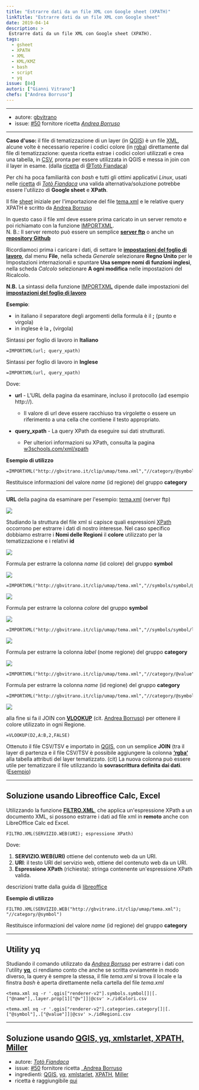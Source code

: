 ```yaml
---
title: "Estrarre dati da un file XML con Google sheet (XPATH)"
linkTitle: "Estrarre dati da un file XML con Google sheet"
date: 2019-04-14
description: >
 Estrarre dati da un file XML con Google sheet (XPATH).
tags:
  - gsheet
  - XPATH
  - XML
  - KML/KMZ
  - bash
  - script
  - yq
issue: [84]
autori: ["Gianni Vitrano"]
chefs: ["Andrea Borruso"]
---
```


---


* autore: [gbvitrano](https://twitter.com/gbvitrano)
* issue: [#50](https://github.com/opendatasicilia/tansignari/issues/50) fornitore ricetta _[Andrea Borruso](https://twitter.com/aborruso?lang=it)_

---

**Caso d'uso:** il file di tematizzazione di un layer (in [QGIS](https://qgis.org/it/site/)) è un file [XML](https://it.wikipedia.org/wiki/XML), alcune volte è necessario reperire i codici colore (in [rgba](https://it.wikipedia.org/wiki/RGBA)) direttamente dal file di tematizzazione: questa ricetta estrae i codici colori utilizzati e crea una tabella, in [CSV](https://it.wikipedia.org/wiki/Comma-separated_values), pronta per essere utilizzata in QGIS e messa in join con il layer in esame. (dalla [ricetta](https://tansignari.readthedocs.io/it/latest/ricette/script/Estrarre_dati_da_file_XML.html#utility-xmlstarlet-con-linguaggio-xpath) di [@Totò Fiandaca](https://twitter.com/totofiandaca?lang=it))

Per chi ha poca familiarità con *bash* e tutti gli ottimi applicativi *Linux*, usati nelle [ricetta](http://tansignari.opendatasicilia.it/it/latest/ricette/script/Estrarre_dati_da_file_XML.html) di _[Totò Fiandaca](https://twitter.com/totofiandaca?lang=it)_ una valida alternativa/soluzione potrebbe essere l'utilizzo di **Google sheet** e **XPath**.

Il file [sheet](https://docs.google.com/spreadsheets/d/1tjXYrhP2nggPxML3Vay2Ycab7ikACQ95scRHLjo_GYc/edit#gid=0) iniziale per l'importazione del file [tema.xml](https://gist.githubusercontent.com/aborruso/5452bbecbacfce8ac61b5cc8165ac0d4/raw/0b0243ac25361726fd1a112e8bdea7920d1d487b/tema.xml) e le relative query XPATH è scritto da [Andrea Borruso](https://twitter.com/aborruso?lang=it)

In questo caso il file xml deve essere prima caricato in un server remoto e poi richiamato con la funzione [IMPORTXML](https://support.google.com/docs/answer/3093342?hl=it). <br>
N. B.: Il server remoto può essere un semplice **[server ftp](https://it.wikipedia.org/wiki/Server_FTP)** o anche un **[repository Github](https://it.wikipedia.org/wiki/GitHub)**

Ricordiamoci prima i caricare i dati, di settare le **[impostazioni del foglio di lavoro](https://support.google.com/docs/answer/58515?co=GENIE.Platform%3DDesktop&hl=it)**, dal menu **File**, nella scheda *Generale* selezionare **Regno Unito** per le Impostazioni internazionali e spuntare **Usa sempre nomi di funzioni inglesi**, nella scheda *Calcolo* selezionare **A ogni modifica** nelle impostazioni del Ricalcolo.

**N.B.** La sintassi della funzione [IMPORTXML](https://support.google.com/docs/answer/3093342?hl=it) dipende dalle impostazioni del **[impostazioni del foglio di lavoro](https://support.google.com/docs/answer/58515?co=GENIE.Platform%3DDesktop&hl=it)**

**Esempio**:
* in italiano il separatore degli argomenti della formula è il **;** (punto e virgola)
* in inglese è la **,** (virgola)

Sintassi per foglio di lavoro in **Italiano**

```
=IMPORTXML(url; query_xpath)
```
Sintassi per foglio di lavoro in **Inglese**

```
=IMPORTXML(url, query_xpath)
```
Dove: <br>
* **url** - L'URL della pagina da esaminare, incluso il protocollo (ad esempio http://).
  * Il valore di url deve essere racchiuso tra virgolette o essere un riferimento a una cella che contiene il testo appropriato.

* **query_xpath** - La query XPath da eseguire sui dati strutturati.
  * Per ulteriori informazioni su XPath, consulta la pagina [w3schools.com/xml/xpath](http://www.w3schools.com/xml/xpath_intro.asp)


**Esempio di utilizzo**

```
=IMPORTXML("http://gbvitrano.it/clip/umap/tema.xml","//category/@symbol")
```
Restituisce informazioni del valore *name* (id regione) del gruppo **category**

---

**URL** della pagina da esaminare per l'esempio: [tema.xml](http://gbvitrano.it/clip/umap/tema.xml) (server ftp)

![](/img/xpath/xml_00.jpg)

Studiando la struttura del file xml si capisce quali espressioni [XPath](https://www.html.it/pag/31760/xpath/) occorrono per estrarre i dati di nostro interesse.
Nel caso specifico dobbiamo estrarre i **Nomi delle Regioni** il **colore** utilizzato per la tematizzazione e i relativi **id**

![](/img/xpath/xml_01.jpg)

Formula per estrarre la colonna *name* (id colore) del gruppo **symbol**

![](/img/xpath/sheet_01.jpg)

```
=IMPORTXML("http://gbvitrano.it/clip/umap/tema.xml","//symbols/symbol/@name")
```

![](/img/xpath/sheet_02.jpg)

Formula per estrarre la colonna *colore* del gruppo **symbol**

![](/img/xpath/xml_02.jpg)

```
=IMPORTXML("http://gbvitrano.it/clip/umap/tema.xml","//symbols/symbol/layer/prop[@k='color']/@v")
```

![](/img/xpath/sheet_03.jpg)

Formula per estrarre la colonna *label* (nome regione) del gruppo **category**

![](/img/xpath/xml_03.jpg)
```
=IMPORTXML("http://gbvitrano.it/clip/umap/tema.xml","//category/@value")
```
Formula per estrarre la colonna *name* (id regione) del gruppo **category**

```
=IMPORTXML("http://gbvitrano.it/clip/umap/tema.xml","//category/@symbol")
```
![](/img/xpath/sheet_04.jpg)

alla fine si fa il JOIN con **[VLOOKUP](https://support.google.com/docs/answer/3093318?hl=it&authuser=1)** (cit. [Andrea Borruso](https://twitter.com/aborruso?lang=it)) per ottenere il colore utilizzato in ogni Regione.

```
=VLOOKUP(D2,A:B,2,FALSE)
```
Ottenuto il file CSV/TSV e importato in [QGIS](https://qgis.org/it/site/), con un semplice **JOIN** (tra il layer di partenza e il file CSV/TSV  è possibile aggiungere la colonna **[‘rgba‘](https://it.wikipedia.org/wiki/RGBA)** alla tabella attributi del layer tematizzato. (cit) La nuova colonna può essere utile per tematizzare il file utilizzando la **sovrascrittura definita dai dati**. ([Esempio](http://hfcqgis.opendatasicilia.it/it/latest/esempi/tematizzare.html))

---

## Soluzione usando Libreoffice Calc, Excel
Utilizzando la funzione **[FILTRO.XML](https://help.libreoffice.org/Calc/WEBSERVICE/it)**, che applica un'espressione XPath a un documento XML, si possono estrarre i dati ad file xml in **remoto** anche con LibreOffice Calc ed Excel.

```
FILTRO.XML(SERVIZIO.WEB(URI); espressione XPath)
```
Dove:
1. **SERVIZIO.WEB(URI)** ottiene del contenuto web da un URI.<br>
2. **URI**: il testo URI del servizio web, ottiene del contenuto web da un URI.<br>
3. **Espressione XPath** (richiesta): stringa contenente un'espressione XPath valida.<br>

descrizioni tratte dalla guida di [libreoffice](https://help.libreoffice.org/Calc/WEBSERVICE/it)

**Esempio di utilizzo**

```
FILTRO.XML(SERVIZIO.WEB("http://gbvitrano.it/clip/umap/tema.xml"); "//category/@symbol")
```
Restituisce informazioni del valore *name* (id regione) del gruppo **category**

---

## Utility yq
Studiando il comando utilizzato da _[Andrea Borruso](https://twitter.com/aborruso?lang=it)_ per estrarre i dati con l'utility **[yq](https://stedolan.github.io/jq/)**, ci rendiamo conto che anche se scritta ovviamente in modo diverso, la query è sempre la stessa, il file *tema.xml* si trova il locale e la finstra *bash* è aperta direttamente nella cartella del file *tema.xml*

```
<tema.xml xq -r '.qgis["renderer-v2"].symbols.symbol[]|[.["@name"],.layer.prop[1]["@v"]]|@csv' >./idColori.csv
```
```
<tema.xml xq -r '.qgis["renderer-v2"].categories.category[]|[.["@symbol"],.["@value"]]|@csv' >./idRegioni.csv
```

---

## Soluzione usando [QGIS, yq, xmlstarlet, XPATH, Miller](https://tansignari.readthedocs.io/it/latest/ricette/script/Estrarre_dati_da_file_XML.html#utility-xmlstarlet-con-linguaggio-xpath)

* autore: _[Totò Fiandaca](https://twitter.com/totofiandaca?lang=it)_
* issue: [#50](https://github.com/opendatasicilia/tansignari/issues/50) fornitore ricetta _[Andrea Borruso](https://twitter.com/aborruso?lang=it)
* ingredienti: [QGIS](https://qgis.org/it/site/), [yq](https://github.com/kislyuk/yq), [xmlstarlet](http://xmlstar.sourceforge.net/doc/UG/xmlstarlet-ug.html), [XPATH](https://www.w3schools.com/xml/xpath_intro.asp), [Miller](https://github.com/johnkerl/miller)
* ricetta è raggiungibile [qui](http://tansignari.opendatasicilia.it/it/latest/ricette/script/Estrarre_dati_da_file_XML.html)


